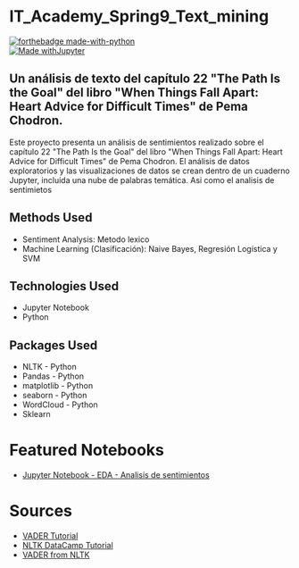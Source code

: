 # IT_Academy_Spring9_Text_mining

[![forthebadge made-with-python](http://ForTheBadge.com/images/badges/made-with-python.svg)](https://www.python.org/)  
[![Made withJupyter](https://img.shields.io/badge/Made%20with-Jupyter-orange?style=for-the-badge&logo=Jupyter)](https://jupyter.org/try)


## Un análisis de texto del capítulo 22 "The Path Is the Goal" del libro "When Things Fall Apart: Heart Advice for Difficult Times" de Pema Chodron.
Este proyecto presenta un análisis de sentimientos realizado sobre el capítulo 22 "The Path Is the Goal" del libro "When Things Fall Apart: Heart Advice for Difficult Times" de Pema Chodron. El análisis de datos exploratorios y las visualizaciones de datos se crean dentro de un cuaderno Jupyter, incluida una nube de palabras temática. Asi como el analisis de sentimietos

## Methods Used
* Sentiment Analysis: Metodo lexico
* Machine Learning (Clasificación): Naive Bayes, Regresión Logística y SVM 

## Technologies Used
* Jupyter Notebook
* Python

## Packages Used
* NLTK - Python
* Pandas - Python
* matplotlib - Python
* seaborn - Python
* WordCloud - Python
* Sklearn

# Featured Notebooks
* [Jupyter Notebook - EDA - Analisis de sentimientos](https://github.com/neiluz/IT_Academy_Spring9_Text_mining/blob/main/Spring_9_textMinning.ipynb)

# Sources
* [VADER Tutorial](https://analyticsindiamag.com/sentiment-analysis-made-easy-using-vader/)
* [NLTK DataCamp Tutorial](https://www.datacamp.com/tutorial/text-analytics-beginners-nltk)
* [VADER from NLTK](https://www.nltk.org/api/nltk.sentiment.html)

